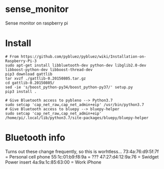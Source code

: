# sense_monitor
Sense monitor on raspberry pi

# Install
```
# From https://github.com/pybluez/pybluez/wiki/Installation-on-Raspberry-Pi-3
sudo apt-get install libbluetooth-dev python-dev libglib2.0-dev libboost-python-dev libboost-thread-dev
pip3 download gattlib
tar xvzf ./gattlib-0.20150805.tar.gz
cd gattlib-0.20150805/
sed -ie 's/boost_python-py34/boost_python-py37/' setup.py
pip3 install .

# Give Bluetooth access to pybleno --> Python3.7 
sudo setcap 'cap_net_raw,cap_net_admin+eip' /usr/bin/python3.7
# Give Bluetooth access to bluepy --> bluepy-helper 
sudo setcap 'cap_net_raw,cap_net_admin+eip' /home/pi/.local/lib/python3.7/site-packages/bluepy/bluepy-helper

```

# Bluetooth info
Turns out these change frequently, so this is worhtless...
73:4a:76:d9:5f:7f = Personal cell phone
55:1c:01:b9:f8:9a = ???
47:27:d4:12:9a:76 = Swidget Power insert
4a:9a:1c:85:63:00 = Work iPhone
